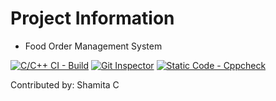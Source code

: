 # Project Information

* Food Order Management System

[![C/C++ CI - Build](https://github.com/Shamita29/LTTSminiproject/actions/workflows/C-build.yml/badge.svg?branch=main)](https://github.com/Shamita29/LTTSminiproject/actions/workflows/C-build.yml)
[![Git Inspector](https://github.com/Shamita29/LTTSminiproject/actions/workflows/GitInspector.yml/badge.svg?branch=main)](https://github.com/Shamita29/LTTSminiproject/actions/workflows/GitInspector.yml)
[![Static Code - Cppcheck](https://github.com/Shamita29/LTTSminiproject/actions/workflows/CppCheck.yml/badge.svg?branch=main)](https://github.com/Shamita29/LTTSminiproject/actions/workflows/CppCheck.yml)

Contributed by: Shamita C

